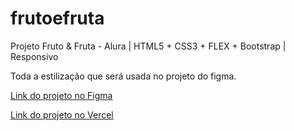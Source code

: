 # frutoefruta

Projeto Fruto & Fruta - Alura | HTML5 + CSS3 + FLEX + Bootstrap | Responsivo

Toda a estilização que será usada no projeto do figma.

[Link do projeto no Figma](https://www.figma.com/file/0gMF5BPgplPYqQA6Om1T1sk9/alura-bootstrap?node-id=0%3A1)

[Link do projeto no Vercel](frutoefruta-b0rb4.vercel.app)
